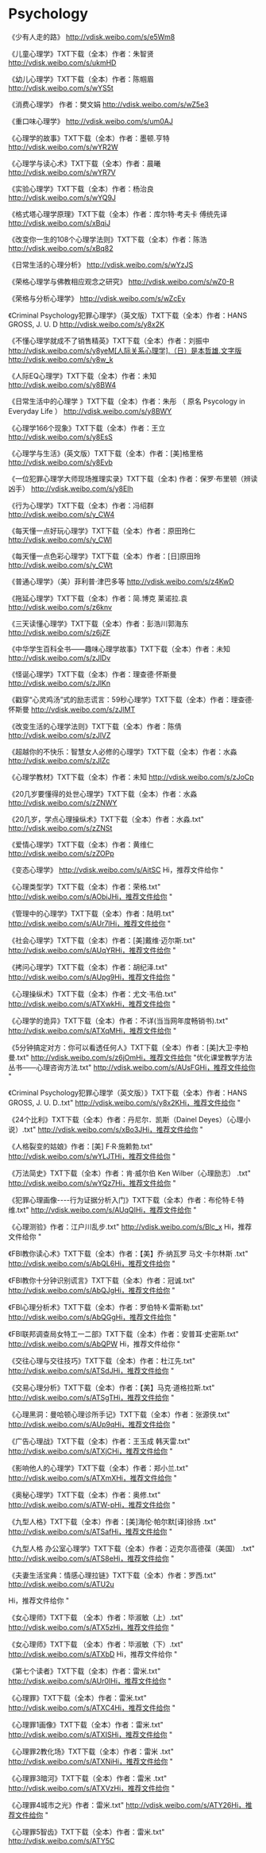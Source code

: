 # Psychology


《少有人走的路》
http://vdisk.weibo.com/s/e5Wm8

《儿童心理学》TXT下载（全本）作者：朱智贤
http://vdisk.weibo.com/s/ukmHD

《幼儿心理学》TXT下载（全本）作者：陈帼眉
http://vdisk.weibo.com/s/wYS5t

《消费心理学》 作者：樊文娟
http://vdisk.weibo.com/s/wZ5e3

《重口味心理学》
http://vdisk.weibo.com/s/um0AJ

《心理学的故事》TXT下载（全本）作者：墨顿.亨特
http://vdisk.weibo.com/s/wYR2W

《心理学与读心术》TXT下载（全本）作者：晨曦
http://vdisk.weibo.com/s/wYR7V

《实验心理学》TXT下载（全本）作者：杨治良
http://vdisk.weibo.com/s/wYQ9J

《格式塔心理学原理》TXT下载（全本）作者：库尔特·考夫卡 傅统先译
http://vdisk.weibo.com/s/xBqiJ

《改变你一生的108个心理学法则》TXT下载（全本）作者：陈浩
http://vdisk.weibo.com/s/xBq82

《日常生活的心理分析》
http://vdisk.weibo.com/s/wYzJS

《荣格心理学与佛教相应观念之研究》
http://vdisk.weibo.com/s/wZ0-R

《荣格与分析心理学》
http://vdisk.weibo.com/s/wZcEy

《Criminal Psychology犯罪心理学》（英文版）TXT下载（全本）作者：HANS GROSS, J. U. D
http://vdisk.weibo.com/s/y8x2K

《不懂心理学就成不了销售精英》TXT下载（全本）作者：刘振中
http://vdisk.weibo.com/s/y8yeM[人际关系心理学].（日）是本哲雄.文字版
http://vdisk.weibo.com/s/y8w_k

《人际EQ心理学》TXT下载（全本）作者：未知
http://vdisk.weibo.com/s/y8BW4

《日常生活中的心理学 》TXT下载（全本）作者：朱彤 （ 原名 Psycology in Everyday Life ）
http://vdisk.weibo.com/s/y8BWY

《心理学166个现象》TXT下载（全本）作者：王立
http://vdisk.weibo.com/s/y8EsS

《心理学与生活》(英文版）TXT下载（全本）作者：[美]格里格
http://vdisk.weibo.com/s/y8Evb

《一位犯罪心理学大师现场推理实录》TXT下载（全本) 作者：保罗·布里顿（辨读凶手）
http://vdisk.weibo.com/s/y8EIh

《行为心理学》TXT下载（全本）作者：冯绍群
http://vdisk.weibo.com/s/y_CW4

《每天懂一点好玩心理学》TXT下载（全本）作者：原田玲仁
http://vdisk.weibo.com/s/y_CWl

《每天懂一点色彩心理学》TXT下载（全本）作者：[日]原田玲
http://vdisk.weibo.com/s/y_CWt

《普通心理学》（美）菲利普·津巴多等
http://vdisk.weibo.com/s/z4KwD

《拖延心理学》TXT下载（全本）作者：简.博克 莱诺拉.袁
http://vdisk.weibo.com/s/z6knv

《三天读懂心理学》TXT下载（全本）作者：彭浩川郭海东
http://vdisk.weibo.com/s/z6jZF

《中华学生百科全书——趣味心理学故事》TXT下载（全本）作者：未知
http://vdisk.weibo.com/s/zJlDv

《怪诞心理学》TXT下载（全本）作者：理查德·怀斯曼
http://vdisk.weibo.com/s/zJlKn

《戳穿“心灵鸡汤”式的励志谎言：59秒心理学》TXT下载（全本）作者：理查德·怀斯曼
http://vdisk.weibo.com/s/zJlMT

《改变生活的心理学法则》TXT下载（全本）作者：陈倩
http://vdisk.weibo.com/s/zJlVZ

《超越你的不快乐：智慧女人必修的心理学》TXT下载（全本）作者：水淼
http://vdisk.weibo.com/s/zJlZc

《心理学教材》TXT下载（全本）作者：未知
http://vdisk.weibo.com/s/zJoCp

《20几岁要懂得的处世心理学》TXT下载（全本）作者：水淼
http://vdisk.weibo.com/s/zZNWY

《20几岁，学点心理操纵术》TXT下载（全本）作者：水淼.txt" 
http://vdisk.weibo.com/s/zZNSt

《爱情心理学》TXT下载（全本）作者：黄维仁
http://vdisk.weibo.com/s/zZOPp

《变态心理学》
http://vdisk.weibo.com/s/AitSC
Hi，推荐文件给你 "

《心理类型学》TXT下载（全本）作者：荣格.txt" 
http://vdisk.weibo.com/s/AObiJHi，推荐文件给你 "

《管理中的心理学》TXT下载（全本）作者：陆明.txt" 
http://vdisk.weibo.com/s/AUr7lHi，推荐文件给你 "

《社会心理学》TXT下载（全本）作者：[美]戴维·迈尔斯.txt" 
http://vdisk.weibo.com/s/AUqYRHi，推荐文件给你 "

《拷问心理学》TXT下载（全本）作者：胡纪泽.txt" 
http://vdisk.weibo.com/s/AUpg9Hi，推荐文件给你 "

《心理操纵术》TXT下载（全本）作者：尤文·韦伯.txt" 
http://vdisk.weibo.com/s/ATXwkHi，推荐文件给你 "

《心理学的诡异》TXT下载（全本）作者：不详(当当网年度畅销书).txt" 
http://vdisk.weibo.com/s/ATXqMHi，推荐文件给你 "

《5分钟搞定对方：你可以看透任何人》TXT下载（全本）作者：[美]大卫·李柏曼.txt" 
http://vdisk.weibo.com/s/z6jOmHi，推荐文件给你 "优化课堂教学方法丛书——心理咨询方法.txt" 
http://vdisk.weibo.com/s/AUsFGHi，推荐文件给你 "

《Criminal Psychology犯罪心理学（英文版）》TXT下载（全本）作者：HANS GROSS, J. U. D..txt" 
http://vdisk.weibo.com/s/y8x2KHi，推荐文件给你 "

《24个比利》TXT下载（全本）作者：丹尼尔．凯斯（Dainel Deyes）（心理小说）.txt" 
http://vdisk.weibo.com/s/xBo3JHi，推荐文件给你 "

《人格裂变的姑娘》作者：[美] F·R·施赖勃.txt" 
http://vdisk.weibo.com/s/wYLJTHi，推荐文件给你 "

《万法简史》TXT下载（全本）作者：肯·威尔伯 Ken Wilber（心理励志） .txt" 
http://vdisk.weibo.com/s/wYQz7Hi，推荐文件给你 "

《犯罪心理画像----行为证据分析入门》TXT下载（全本）作者：布伦特·E·特维.txt" 
http://vdisk.weibo.com/s/AUqQIHi，推荐文件给你 "

《心理测验》作者：江户川乱步.txt" 
http://vdisk.weibo.com/s/Blc_x
Hi，推荐文件给你 "

《FBI教你读心术》TXT下载（全本）作者：【美】乔·纳瓦罗 马文·卡尔林斯 .txt" 
http://vdisk.weibo.com/s/AbQL6Hi，推荐文件给你 "

《FBI教你十分钟识别谎言》TXT下载（全本）作者：冠诚.txt" 
http://vdisk.weibo.com/s/AbQJgHi，推荐文件给你 "

《FBI心理分析术》TXT下载（全本）作者：罗伯特·K·雷斯勒.txt" 
http://vdisk.weibo.com/s/AbQGgHi，推荐文件给你 "

《FBI联邦调查局女特工一二部》TXT下载（全本）作者：安普耳·史密斯.txt" 
http://vdisk.weibo.com/s/AbQPW
Hi，推荐文件给你 "

《交往心理与交往技巧》TXT下载（全本）作者：杜江先.txt" 
http://vdisk.weibo.com/s/ATSdJHi，推荐文件给你 "

《交易心理分析》TXT下载（全本）作者：【美】马克·道格拉斯.txt" 
http://vdisk.weibo.com/s/ATSgTHi，推荐文件给你 "

《心理黑洞：曼哈顿心理诊所手记》TXT下载（全本）作者：张源侠.txt" 
http://vdisk.weibo.com/s/AUp9qHi，推荐文件给你 "

《广告心理战》TXT下载（全本）作者：王玉成 韩天雷.txt" 
http://vdisk.weibo.com/s/ATXjCHi，推荐文件给你 "

《影响他人的心理学》TXT下载（全本）作者：郑小兰.txt" 
http://vdisk.weibo.com/s/ATXmXHi，推荐文件给你 "

《奥秘心理学》TXT下载（全本）作者：奥修.txt" 
http://vdisk.weibo.com/s/ATW-pHi，推荐文件给你 "

《九型人格》TXT下载（全本）作者：[美]海伦·帕尔默[译]徐扬 .txt" 
http://vdisk.weibo.com/s/ATSafHi，推荐文件给你 "

《九型人格 办公室心理学》TXT下载（全本）作者：迈克尔高德葆（美国） .txt" 
http://vdisk.weibo.com/s/ATS8eHi，推荐文件给你 "

《夫妻生活宝典：情感心理拉链》TXT下载（全本）作者：罗西.txt" 
http://vdisk.weibo.com/s/ATU2u

Hi，推荐文件给你 "

《女心理师》TXT下载 （全本）作者：毕淑敏（上）.txt" 
http://vdisk.weibo.com/s/ATX5zHi，推荐文件给你 "

《女心理师》TXT下载 （全本）作者：毕淑敏（下）.txt" 
http://vdisk.weibo.com/s/ATXbD
Hi，推荐文件给你 "

《第七个读者》TXT下载（全本）作者：雷米.txt" 
http://vdisk.weibo.com/s/AUr0IHi，推荐文件给你 "

《心理罪》TXT下载（全本）作者：雷米.txt" 
http://vdisk.weibo.com/s/ATXC4Hi，推荐文件给你 "

《心理罪1画像》TXT下载（全本）作者：雷米.txt" 
http://vdisk.weibo.com/s/ATXISHi，推荐文件给你 "

《心理罪2教化场》TXT下载（全本）作者：雷米 .txt" 
http://vdisk.weibo.com/s/ATXNiHi，推荐文件给你 "

《心理罪3暗河》TXT下载（全本）作者：雷米 .txt" 
http://vdisk.weibo.com/s/ATXVzHi，推荐文件给你 "

《心理罪4城市之光》作者：雷米.txt" 
http://vdisk.weibo.com/s/ATY26Hi，推荐文件给你 "

《心理罪5智齿》TXT下载（全本）作者：雷米.txt" 
http://vdisk.weibo.com/s/ATY5C
